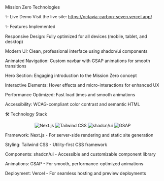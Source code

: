 
Mission Zero Technologies


✨ Live Demo
Visit the live site: https://octavia-carbon-seven.vercel.app/

✨ Features Implemented

Responsive Design: Fully optimized for all devices (mobile, tablet, and desktop)

Modern UI: Clean, professional interface using shadcn/ui components

Animated Navigation: Custom navbar with GSAP animations for smooth transitions

Hero Section: Engaging introduction to the Mission Zero concept

Interactive Elements: Hover effects and micro-interactions for enhanced UX

Performance Optimized: Fast load times and smooth animations

Accessibility: WCAG-compliant color contrast and semantic HTML



🛠️ Technology Stack
<p align="center">
  <img src="https://img.shields.io/badge/next.js-000000?style=for-the-badge&logo=nextdotjs&logoColor=white" alt="Next.js"/>
  <img src="https://img.shields.io/badge/Tailwind_CSS-38B2AC?style=for-the-badge&logo=tailwind-css&logoColor=white" alt="Tailwind CSS"/>
  <img src="https://img.shields.io/badge/shadcn/ui-000000?style=for-the-badge&logo=react&logoColor=white" alt="shadcn/ui"/>
  <img src="https://img.shields.io/badge/GSAP-88CE02?style=for-the-badge&logo=greensock&logoColor=white" alt="GSAP"/>
</p>

Framework: Next.js - For server-side rendering and static site generation

Styling: Tailwind CSS - Utility-first CSS framework

Components: shadcn/ui - Accessible and customizable component library

Animations: GSAP - For smooth, performance-optimized animations

Deployment: Vercel - For seamless hosting and preview deployments


